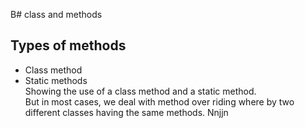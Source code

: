 B# class and methods
## Types of methods
- Class method 
- Static methods <br />
Showing the use of a class method and a static method.<br />
But in most cases, we deal with method over riding where by two different classes having the same methods.
Nnjjn
